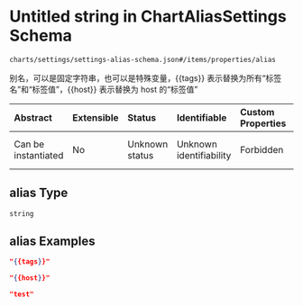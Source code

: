 # Untitled string in ChartAliasSettings Schema

```txt
charts/settings/settings-alias-schema.json#/items/properties/alias
```

别名，可以是固定字符串，也可以是特殊变量，{{tags}} 表示替换为所有“标签名”和“标签值”，{{host}} 表示替换为 host 的“标签值”

| Abstract            | Extensible | Status         | Identifiable            | Custom Properties | Additional Properties | Access Restrictions | Defined In                                                                                               |
| :------------------ | :--------- | :------------- | :---------------------- | :---------------- | :-------------------- | :------------------ | :------------------------------------------------------------------------------------------------------- |
| Can be instantiated | No         | Unknown status | Unknown identifiability | Forbidden         | Allowed               | none                | [settings-alias-schema.json\*](../out/charts/settings/settings-alias-schema.json "open original schema") |

## alias Type

`string`

## alias Examples

```json
"{{tags}}"
```

```json
"{{host}}"
```

```json
"test"
```
